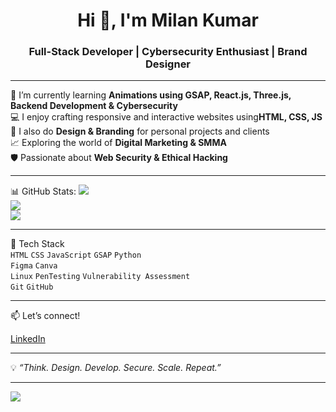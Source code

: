 <h1 align="center">Hi 👋, I'm Milan Kumar</h1>
<h3 align="center">Full-Stack Developer | Cybersecurity Enthusiast | Brand Designer</h3>

---

🌱 I’m currently learning **Animations using GSAP, React.js, Three.js, Backend Development & Cybersecurity**  
💻 I enjoy crafting responsive and interactive websites using**HTML, CSS, JS**  
🎨 I also do **Design & Branding** for personal projects and clients  
📈 Exploring the world of **Digital Marketing & SMMA**  
🛡️ Passionate about **Web Security & Ethical Hacking**

---

📊 GitHub Stats:
![](https://github-readme-stats.vercel.app/api?username=milanxcode&theme=dracula&hide_border=false&include_all_commits=true&count_private=false)<br/>
![](https://nirzak-streak-stats.vercel.app/?user=milanxcode&theme=dracula&hide_border=false)<br/>
![](https://github-readme-stats.vercel.app/api/top-langs/?username=milanxcode&theme=dracula&hide_border=false&include_all_commits=true&count_private=false&layout=compact)

---

🧰 Tech Stack  
`HTML` `CSS` `JavaScript` `GSAP` `Python`  
`Figma` `Canva`  
`Linux` `PenTesting` `Vulnerability Assessment`  
`Git` `GitHub`

---

📫 Let’s connect!  

[LinkedIn](https://www.linkedin.com/in/milanxcode)  

---

💡 *“Think. Design. Develop. Secure. Scale. Repeat.”*

---

[![](https://visitcount.itsvg.in/api?id=milanxcode&icon=0&color=0)](https://visitcount.itsvg.in)
